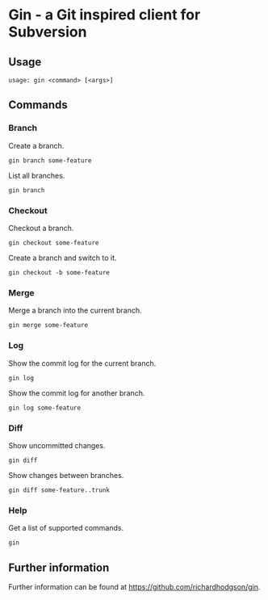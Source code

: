 Gin - a Git inspired client for Subversion
==========================================

## Usage

    usage: gin <command> [<args>]

## Commands

### Branch

Create a branch.

    gin branch some-feature

List all branches.

    gin branch

### Checkout

Checkout a branch.

    gin checkout some-feature

Create a branch and switch to it.

    gin checkout -b some-feature

### Merge

Merge a branch into the current branch.

    gin merge some-feature

### Log

Show the commit log for the current branch.

    gin log

Show the commit log for another branch.

    gin log some-feature

### Diff

Show uncommitted changes.

    gin diff

Show changes between branches.

    gin diff some-feature..trunk

### Help

Get a list of supported commands.

    gin

## Further information

Further information can be found at https://github.com/richardhodgson/gin.
